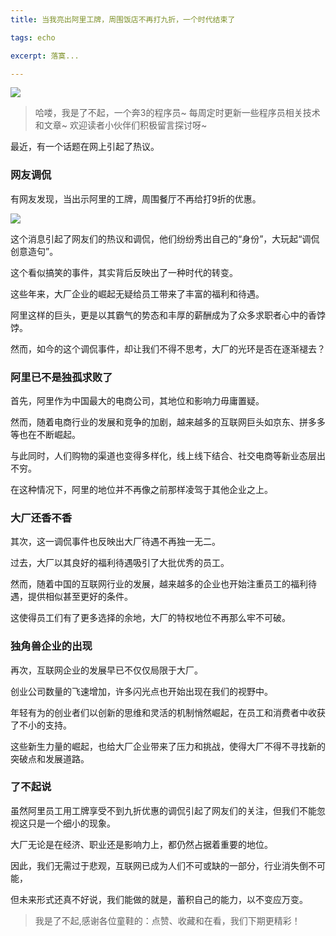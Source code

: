 ```yaml
---
title: 当我亮出阿里工牌，周围饭店不再打九折，一个时代结束了

tags: echo

excerpt: 落寞...

---
```


![](https://navtool.gitee.io/blog/assets/imgs/20230623/062300.png)

> 哈喽，我是了不起，一个奔3的程序员~
>每周定时更新一些程序员相关技术和文章~ 
>欢迎读者小伙伴们积极留言探讨呀~

最近，有一个话题在网上引起了热议。 

### 网友调侃

有网友发现，当出示阿里的工牌，周围餐厅不再给打9折的优惠。

![](https://navtool.gitee.io/blog/assets/imgs/20230623/062300.png)

这个消息引起了网友们的热议和调侃，他们纷纷秀出自己的“身份”，大玩起“调侃创意造句”。

这个看似搞笑的事件，其实背后反映出了一种时代的转变。

这些年来，大厂企业的崛起无疑给员工带来了丰富的福利和待遇。

阿里这样的巨头，更是以其霸气的势态和丰厚的薪酬成为了众多求职者心中的香饽饽。

然而，如今的这个调侃事件，却让我们不得不思考，大厂的光环是否在逐渐褪去？

### 阿里已不是独孤求败了

首先，阿里作为中国最大的电商公司，其地位和影响力毋庸置疑。

然而，随着电商行业的发展和竞争的加剧，越来越多的互联网巨头如京东、拼多多等也在不断崛起。

与此同时，人们购物的渠道也变得多样化，线上线下结合、社交电商等新业态层出不穷。

在这种情况下，阿里的地位并不再像之前那样凌驾于其他企业之上。

### 大厂还香不香

其次，这一调侃事件也反映出大厂待遇不再独一无二。

过去，大厂以其良好的福利待遇吸引了大批优秀的员工。

然而，随着中国的互联网行业的发展，越来越多的企业也开始注重员工的福利待遇，提供相似甚至更好的条件。

这使得员工们有了更多选择的余地，大厂的特权地位不再那么牢不可破。

###  独角兽企业的出现

再次，互联网企业的发展早已不仅仅局限于大厂。

创业公司数量的飞速增加，许多闪光点也开始出现在我们的视野中。

年轻有为的创业者们以创新的思维和灵活的机制悄然崛起，在员工和消费者中收获了不小的支持。

这些新生力量的崛起，也给大厂企业带来了压力和挑战，使得大厂不得不寻找新的突破点和发展道路。

### 了不起说

虽然阿里员工用工牌享受不到九折优惠的调侃引起了网友们的关注，但我们不能忽视这只是一个细小的现象。

大厂无论是在经济、职业还是影响力上，都仍然占据着重要的地位。

因此，我们无需过于悲观，互联网已成为人们不可或缺的一部分，行业消失倒不可能，

但未来形式还真不好说，我们能做的就是，蓄积自己的能力，以不变应万变。

> 我是了不起,感谢各位童鞋的：点赞、收藏和在看，我们下期更精彩！